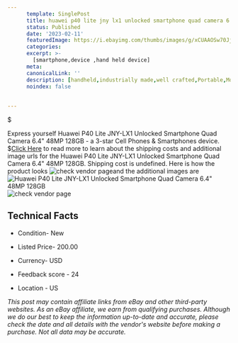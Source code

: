```yaml
---
      template: SinglePost
      title: huawei p40 lite jny lx1 unlocked smartphone quad camera 6 4 48mp 128gb
      status: Published
      date: '2023-02-11'
      featuredImage: https://i.ebayimg.com/thumbs/images/g/xCUAAOSw70Jjlie7/s-l225.jpg
      categories: 
      excerpt: >-
        [smartphone,device ,hand held device]
      meta:
      canonicalLink: ''
      description: [handheld,industrially made,well crafted,Portable,Mobile,Compact,Convenient,Lightweight,Maneuverable,Man-portable,Miniature,Carriable,Hand-held,Light,Holdable,Transportable,Mobile device,Pocket-sized,On-the-go,Wireless,Cordless,Compact size,Convenient size, smartphone,device ,hand held device]
      noindex: false
      
        
---
```

$

Express yourself Huawei P40 Lite JNY-LX1 Unlocked Smartphone Quad Camera 6.4" 48MP 128GB - a 3-star Cell Phones & Smartphones device.
$[Click Here](https://www.ebay.com/itm/404047281793?hash=item5e13183e81%3Ag%3AxCUAAOSw70Jjlie7&mkevt=1&mkcid=1&mkrid=711-53200-19255-0&campid=%253CePNCampaignId%253E&customid=%253CreferenceId%253E&toolid=10049) to read more to learn about the shipping costs and additional image urls for the Huawei P40 Lite JNY-LX1 Unlocked Smartphone Quad Camera 6.4" 48MP 128GB. Shipping cost is undefined. Here is how the product looks ![check vendor page](https://i.ebayimg.com/thumbs/images/g/xCUAAOSw70Jjlie7/s-l225.jpg)and the additional images are![Huawei P40 Lite JNY-LX1 Unlocked Smartphone Quad Camera 6.4" 48MP 128GB](https://i.ebayimg.com/images/g/xCUAAOSw70Jjlie7/s-l1600.jpg)![check vendor page](https://origin-galleryplus.ebayimg.com/ws/web/404047281793_2_0_1/225x225.jpg,https://origin-galleryplus.ebayimg.com/ws/web/404047281793_3_0_1/225x225.jpg,https://origin-galleryplus.ebayimg.com/ws/web/404047281793_4_0_1/225x225.jpg)



 ## Technical Facts 



     
      

 - Condition- New 


      

 - Listed Price- 200.00 


      

 - Currency- USD 


      

 - Feedback score - 24 


      

 - Location - US 


      
      

 *_This post may contain affiliate links from eBay and other third-party websites. As an eBay affiliate, we earn from qualifying purchases. Although we do our best to keep the information up-to-date and accurate, please check the date and all details with the vendor's website before making a purchase. Not all data may be accurate._*






